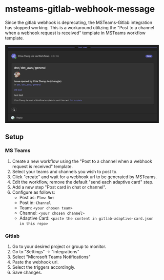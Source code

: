 # msteams-gitlab-webhook-message

Since the gitlab webhook is deprecating, the MSTeams-Gitlab integration has stopped working. This is a workaround utilizing the "Post to a channel when a webhook request is received" template in MSTeams workflow template.

![alt text](attachments/image.png)

## Setup

### MS Teams

1. Create a new workflow using the "Post to a channel when a webhook request is received" template.
2. Select your teams and channels you wish to post to.
3. Click "create" and wait for a webhook url to be generated by MSTeams.
4. Edit the workflow, remove the default "send each adaptive card" step.
5. Add a new step "Post card in chat or channel".
6. Configure as follows:
    - Post as: `Flow Bot`
    - Post in: `Channel`
    - Team: `<your chosen team>`
    - Channel: `<your chosen channel>`
    - Adaptive Card: `<paste the content in gitlab-adaptive-card.json in this repo>`

### Gitlab

1. Go to your desired project or group to monitor.
2. Go to "Settings" -> "Integrations"
3. Select "Microsoft Teams Notifications"
4. Paste the webhook url.
5. Select the triggers accordingly.
6. Save changes.